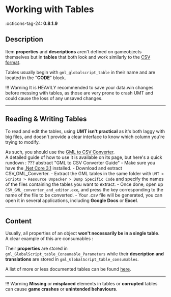 # Working with Tables

:octicons-tag-24: **0.8.1.9**

## Description

Item **properties** and **descriptions** aren't defined on gameobjects themselves but in **tables** that both look and work similarly to the [CSV format](https://simple.wikipedia.org/wiki/Comma-separated_values).

Tables usually begin with `gml_globalscript_table` in their name and are located in the "**CODE**" block.

!!! Warning
    It is HEAVILY recommended to save your data.win changes before messing with tables, as those are very prone to crash UMT and could cause the loss of any unsaved changes.

---

## Reading & Writing Tables

To read and edit the tables, using **UMT isn't practical** as it's both laggy with big files, and doesn't provide a clear interface to know which column you're trying to modify.

As such, you should use the [GML to CSV Converter](../tools/gmltocsv.md).  
A detailed guide of how to use it is available on its page, but here's a quick rundown :
??? abstract "GML to CSV Converter Guide"
    - Make sure you have the [.Net Core 3.1](https://dotnet.microsoft.com/en-us/download/dotnet/3.1) installed.
    - Download and extract CSV_GML_Converter.
    - Extract the GML tables in the same folder with `UMT > Scripts > Resource Unpacker > Dump Specific Code` and specify the names of the files containing the tables you want to extract.
    - Once done, open up `CSV_GML_converter_and_editor.exe`, and press the key corresponding to the name of the file to be converted.
    - Your .csv file will be generated, you can open it in several applications, including **Google Docs** or **Excel**.

---

## Content

Usually, all properties of an object **won't necessarily be in a single table**.  
A clear example of this are consumables :

Their **properties** are stored in `gml_GlobalScript_table_Consumable_Parameters` while their **description and translations** are stored in `gml_GlobalScript_table_consumables`.

A list of more or less documented tables can be found [here](../references/tables.md).

---

!!! Warning
    **Missing** or **misplaced** elements in tables or **corrupted** tables can cause **game crashes** or **unintended behaviours**.

